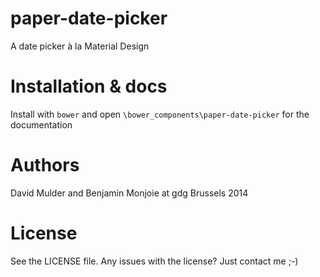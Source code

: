 paper-date-picker
=================

A date picker à la Material Design

Installation & docs
===

Install with `bower` and open `\bower_components\paper-date-picker` for the documentation

Authors
===

David Mulder and Benjamin Monjoie at gdg Brussels 2014

License
===

See the LICENSE file. Any issues with the license? Just contact me ;-)
